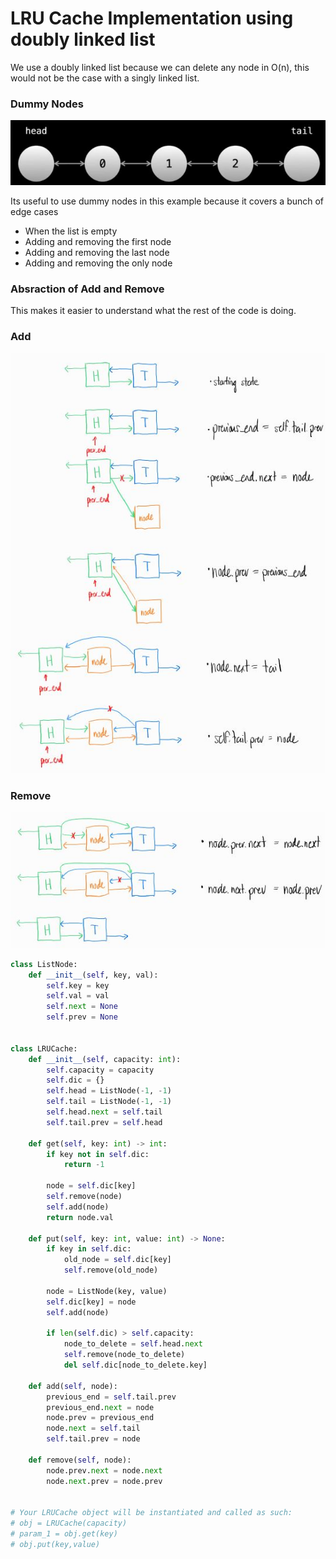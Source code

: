 # LRU Cache Implementation using doubly linked list

We use a doubly linked list because we can delete any node in O(n), this would not be the case with a singly linked list.

### Dummy Nodes

![image](/data_structures/linked_list/assets/doubly%20linkedlist.JPG)

Its useful to use dummy nodes in this example because it covers a bunch of edge cases
- When the list is empty
- Adding and removing the first node
- Adding and removing the last node
- Adding and removing the only node

### Absraction of Add and Remove

This makes it easier to understand what the rest of the code is doing.

### Add

![image](/data_structures/linked_list/assets/lru_add.JPG)

### Remove

![image](/data_structures/linked_list/assets/lru_remove.JPG)


```python
class ListNode:
    def __init__(self, key, val):
        self.key = key
        self.val = val
        self.next = None
        self.prev = None


class LRUCache:
    def __init__(self, capacity: int):
        self.capacity = capacity
        self.dic = {}
        self.head = ListNode(-1, -1)
        self.tail = ListNode(-1, -1)
        self.head.next = self.tail
        self.tail.prev = self.head

    def get(self, key: int) -> int:
        if key not in self.dic:
            return -1

        node = self.dic[key]
        self.remove(node)
        self.add(node)
        return node.val

    def put(self, key: int, value: int) -> None:
        if key in self.dic:
            old_node = self.dic[key]
            self.remove(old_node)

        node = ListNode(key, value)
        self.dic[key] = node
        self.add(node)

        if len(self.dic) > self.capacity:
            node_to_delete = self.head.next
            self.remove(node_to_delete)
            del self.dic[node_to_delete.key]

    def add(self, node):
        previous_end = self.tail.prev
        previous_end.next = node
        node.prev = previous_end
        node.next = self.tail
        self.tail.prev = node

    def remove(self, node):
        node.prev.next = node.next
        node.next.prev = node.prev


# Your LRUCache object will be instantiated and called as such:
# obj = LRUCache(capacity)
# param_1 = obj.get(key)
# obj.put(key,value)
```